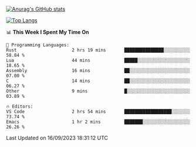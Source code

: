 [![Anurag's GitHub stats](https://github-readme-stats.vercel.app/api?username=wugouzi&count_private=true)](https://github.com/anuraghazra/github-readme-stats)

[![Top Langs](https://github-readme-stats.vercel.app/api/top-langs/?username=wugouzi&layout=compact&count_private=true&hide=html)](https://github.com/anuraghazra/github-readme-stats)

<!--START_SECTION:waka-->
📊 **This Week I Spent My Time On** 

```text
💬 Programming Languages: 
Rust                     2 hrs 19 mins       ███████████████░░░░░░░░░░   58.84 % 
Lua                      44 mins             █████░░░░░░░░░░░░░░░░░░░░   18.65 % 
Assembly                 16 mins             ██░░░░░░░░░░░░░░░░░░░░░░░   07.00 % 
C                        14 mins             ██░░░░░░░░░░░░░░░░░░░░░░░   06.27 % 
Other                    9 mins              █░░░░░░░░░░░░░░░░░░░░░░░░   03.89 % 

🔥 Editors: 
VS Code                  2 hrs 54 mins       ██████████████████░░░░░░░   73.74 % 
Emacs                    1 hr 2 mins         ███████░░░░░░░░░░░░░░░░░░   26.26 % 
```


 Last Updated on 16/09/2023 18:31:12 UTC
<!--END_SECTION:waka-->

<!--
**wugouzi/wugouzi** is a ✨ _special_ ✨ repository because its `README.md` (this file) appears on your GitHub profile.

Here are some ideas to get you started:

- 🔭 I’m currently working on ...
- 🌱 I’m currently learning ...
- 👯 I’m looking to collaborate on ...
- 🤔 I’m looking for help with ...
- 💬 Ask me about ...
- 📫 How to reach me: ...
- 😄 Pronouns: ...
- ⚡ Fun fact: ...
-->
